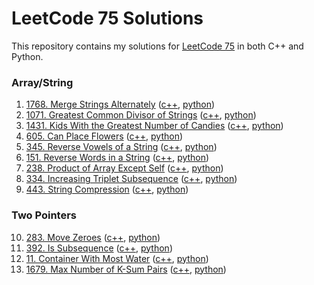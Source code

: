 # LeetCode 75 Solutions

This repository contains my solutions for [LeetCode 75](https://leetcode.com/studyplan/leetcode-75/) in both C++ and Python.

### Array/String

1. [1768. Merge Strings Alternately](https://leetcode.com/problems/merge-strings-alternately/) ([c++](./cpp/1768.cpp), [python](./python/1768.py))
2. [1071. Greatest Common Divisor of Strings](https://leetcode.com/problems/greatest-common-divisor-of-strings/) ([c++](./cpp/1071.cpp), [python](./python/1071.py))
3. [1431. Kids With the Greatest Number of Candies](https://leetcode.com/problems/kids-with-the-greatest-number-of-candies/) ([c++](./cpp/1431.cpp), [python](./python/1431.py))
4. [605. Can Place Flowers](https://leetcode.com/problems/can-place-flowers/) ([c++](./cpp/605.cpp), [python](./python/605.py))
5. [345. Reverse Vowels of a String](https://leetcode.com/problems/reverse-vowels-of-a-string/) ([c++](./cpp/345.cpp), [python](./python/345.py))
6. [151. Reverse Words in a String](https://leetcode.com/problems/reverse-words-in-a-string/) ([c++](./cpp/151.cpp), [python](./python/151.py))
7. [238. Product of Array Except Self](https://leetcode.com/problems/product-of-array-except-self/) ([c++](./cpp/238.cpp), [python](./python/238.py))
8. [334. Increasing Triplet Subsequence](https://leetcode.com/problems/increasing-triplet-subsequence/) ([c++](./cpp/334.cpp), [python](./python/334.py))
9. [443. String Compression](https://leetcode.com/problems/string-compression/) ([c++](./cpp/443.cpp), [python](./python/443.py))

### Two Pointers

10. [283. Move Zeroes](https://leetcode.com/problems/move-zeroes/) ([c++](./cpp/283.cpp), [python](./python/283.py))
11. [392. Is Subsequence](https://leetcode.com/problems/is-subsequence/) ([c++](./cpp/392.cpp), [python](./python/392.py))
12. [11. Container With Most Water](https://leetcode.com/problems/container-with-most-water/) ([c++](./cpp/11.cpp), [python](./python/11.py))
13. [1679. Max Number of K-Sum Pairs](https://leetcode.com/problems/max-number-of-k-sum-pairs/) ([c++](./cpp/1679.cpp), [python](./python/1679.py))
